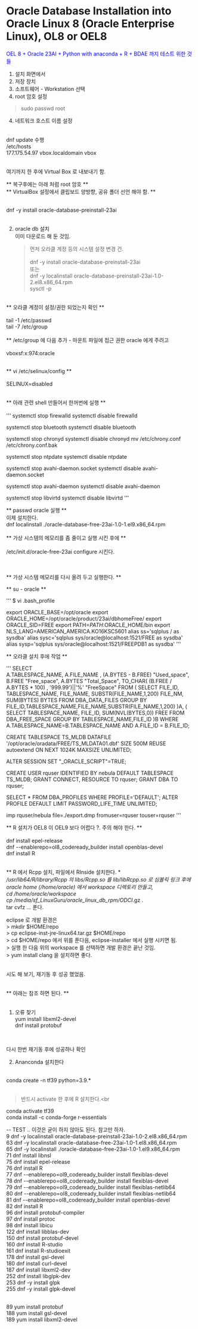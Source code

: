 # Oracle Database Installation into Oracle Linux 8 (Oracle Enterprise Linux), OL8 or OEL8
<span style="color:blue"> OEL 8 + Oracle 23AI + Python with anaconda + R + BDAE 까지 테스트 위한 것들 </span>

1.  설치 화면에서
   1. 저장 장치
   2. 소프트웨어 - Workstation 선택
   3. root 암호 설정
   > sudo passwd root
   4. 네트워크 호스트 이름 설정<br><br>


   dnf update 수행<br>
   /etc/hosts <br>
   177.175.54.97 vbox.localdomain vbox<br><br>

   
여기까지 한 후에 Virtual Box 로 내보내기 함.<br>
   
   
** 복구후에는 아래 처럼 root 암호 **<br>
** VirtualBox 설정에서 클립보드 양방향, 공유 폴더 선언 해야 함. **<br><br>

dnf -y install oracle-database-preinstall-23ai<br><br>

2. oracle db 설치<br>
   이미 다운로드 해 둔 것임.<br>
   > 먼저 오라클 계정 등의 시스템 설정 변경 건.<br>
   > <br>
dnf -y install oracle-database-preinstall-23ai<br>
또는<br>
dnf -y localinstall oracle-database-preinstall-23ai-1.0-2.el8.x86_64.rpm<br>
sysctl -p    <br>
<br>
** 오라클 계정이 설정/권한 되었는지 확인 **<br>
<br>
tail -1 /etc/passwd<br>
tail -7 /etc/group<br>
<br>
** /etc/group 에 다음 추가 - 마운트 파일에 접근 권한 oracle 에게 주려고<br>
<br>
vboxsf:x:974:oracle<br>
<br>

** vi /etc/selinux/config **<br>
<br>
SELINUX=disabled<br>
<br>

** 아래 관련 shell 만들어서 한꺼번에 실행 **<br>
<br>
'''
systemctl stop firewalld
systemctl disable firewalld
 
systemctl stop bluetooth
systemctl disable bluetooth
 
systemctl stop chronyd
systemctl disable chronyd
mv /etc/chrony.conf /etc/chrony.conf.bak
 
systemctl stop ntpdate
systemctl disable ntpdate
 
systemctl stop avahi-daemon.socket
systemctl disable avahi-daemon.socket
 
systemctl stop avahi-daemon
systemctl disable avahi-daemon
 
systemctl stop libvirtd
systemctl disable libvirtd
'''


** passwd oracle 실행 **<br>
이제 설치한다.<br>
dnf localinstall ./oracle-database-free-23ai-1.0-1.el9.x86_64.rpm<br>
<br>
** 가상 시스템의 메모리를 좀 줄이고 실행 시킨 후에 **<br>
<br>
/etc/init.d/oracle-free-23ai configure 시킨다.<br>
<br><br>

** 가상 시스템 메모리를 다시 올려 두고 실행한다. **<br>

** su - oracle **<br>

'''
$ vi .bash_profile 

export ORACLE_BASE=/opt/oracle
export ORACLE_HOME=/opt/oracle/product/23ai/dbhomeFree/
export ORACLE_SID=FREE
export PATH=$PATH:$ORACLE_HOME/bin
export NLS_LANG=AMERICAN_AMERICA.KO16KSC5601
alias ss='sqlplus / as sysdba'
alias sysc='sqlplus sys/oracle@localhost:1521/FREE as sysdba'
alias sysp='sqlplus sys/oracle@localhost:1521/FREEPDB1 as sysdba'
'''


** 오라클 설치 후에 작업 **<br>

'''
SELECT    
	A.TABLESPACE_NAME,
	A.FILE_NAME ,
	(A.BYTES - B.FREE)    "Used_space",
	B.FREE                "Free_space",
	A.BYTES               "Total_Space",
	TO_CHAR( (B.FREE / A.BYTES * 100) , '999.99')||'%' "FreeSpace"
	FROM
	(
	    SELECT FILE_ID,
	    TABLESPACE_NAME,
	    FILE_NAME,
	    SUBSTR(FILE_NAME,1,200) FILE_NM,
	    SUM(BYTES) BYTES
	    FROM DBA_DATA_FILES
	    GROUP BY FILE_ID,TABLESPACE_NAME,FILE_NAME,SUBSTR(FILE_NAME,1,200)
	)A,
	(
	    SELECT TABLESPACE_NAME,
	    FILE_ID,
	    SUM(NVL(BYTES,0)) FREE
	    FROM DBA_FREE_SPACE
	    GROUP BY TABLESPACE_NAME,FILE_ID
	)B
	WHERE A.TABLESPACE_NAME=B.TABLESPACE_NAME
	AND A.FILE_ID = B.FILE_ID;
	
CREATE TABLESPACE TS_MLDB 
DATAFILE '/opt/oracle/oradata/FREE/TS_MLDATA01.dbf'
SIZE 500M REUSE
autoextend ON NEXT 1024K
MAXSIZE UNLIMITED;

ALTER SESSION SET "_ORACLE_SCRIPT"=TRUE;

CREATE USER rquser IDENTIFIED BY nebula DEFAULT TABLESPACE TS_MLDB;
GRANT CONNECT, RESOURCE TO rquser;
GRANT DBA TO rquser;


SELECT * FROM DBA_PROFILES WHERE PROFILE='DEFAULT';
ALTER PROFILE DEFAULT LIMIT PASSWORD_LIFE_TIME UNLIMITED;


imp rquser/nebula file=./export.dmp fromuser=rquser touser=rquser
'''

**  R 설치가 OEL8 이 OEL9 보다 어렵다 ?. 주의 해야 한다. **<br>
<br>
dnf install epel-release<br>
dnf --enablerepo=ol8_codeready_builder install openblas-devel<br>
dnf install R<br>
<br>

** R 에서 Rcpp 설치, 파일에서 RInside 설치한다. **<br>
/usr/lib64/R/library/Rcpp 의 libs/Rcpp.so 를 lib/libRcpp.so 로 심볼릭 링크 후에<br>
oracle home (/home/oracle) 에서 workspace 디렉토리 만들고,<br>
    cd /home/oracle/workspace<br>
    cp /media/sf_LinuxGuru/oracle_linux_db_rpm/ODCI*.gz .<br>
    tar cvfz ... 푼다.<br>
	
eclipse 로 개발 환경은 <br>
    > mkdir $HOME/repo<br>
	> cp eclipse-inst-jre-linux64.tar.gz $HOME/repo<br>
	> cd $HOME/repo 에서 위를 푼다음, eclipse-installer 에서 실행 시키면 됨.<br>
	> 실행 한 다음 위의 workspace 를 선택하면 개발 환경은 끝난 것임.<br>
	> yum install clang 을 설치하면 좋다.<br><br>
	
	
	
시도 해 보기, 재기동 후 성공 했었음.<br><br>




** 아래는 참조 하면 된다.  **<br><br>

1. 오류 찾기<br>
yum install libxml2-devel<br>
dnf install protobuf<br>
<br>

다시 한번 재기동 후에 성공하나 확인<br>


2. Ananconda 설치한다<br>
<br>
conda create -n tf39 python=3.9.*<br><br>

> 반드시 activate 한 후에 R 설치한다.<br<br>

conda activate tf39<br>
conda install -c conda-forge r-essentials<br>


-- TEST .. 이것은 굳이 하지 않아도 된다.  참고만 하자. <br>
    9  dnf -y localinstall oracle-database-preinstall-23ai-1.0-2.el8.x86_64.rpm<br>
   63  dnf -y localinstall oracle-database-free-23ai-1.0-1.el8.x86_64.rpm<br>
   65  dnf -y localinstall ./oracle-database-free-23ai-1.0-1.el9.x86_64.rpm<br>
   71  dnf install libnsl<br>
   75  dnf install epel-release<br>
   76  dnf install R<br>
   77  dnf --enablerepo=ol9_codeready_builder install flexiblas-devel<br>
   78  dnf --enablerepo=ol8_codeready_builder install flexiblas-devel<br>
   79  dnf --enablerepo=ol9_codeready_builder install flexiblas-netlib64<br>
   80  dnf --enablerepo=ol8_codeready_builder install flexiblas-netlib64<br>
   81  dnf --enablerepo=ol8_codeready_builder install openblas-devel<br>
   82  dnf install R<br>
   96  dnf install protobuf-compiler<br>
   97  dnf install protoc<br>
   98  dnf install libicu<br>
  122  dnf install libblas-dev<br>
  150  dnf install protobuf-devel<br>
  160  dnf install R-studio<br>
  161  dnf install R-studioexit<br>
  178  dnf install gsl-devel<br>
  180  dnf install curl-devel<br>
  187  dnf install libxml2-dev<br>
  252  dnf install libglpk-dev<br>
  253  dnf -y install glpk<br>
  255  dnf -y install glpk-devel<br><br>

   89  yum install protobuf<br>
  188  yum install gsl-devel<br>
  189  yum install libxml2-devel<br>
<br>
